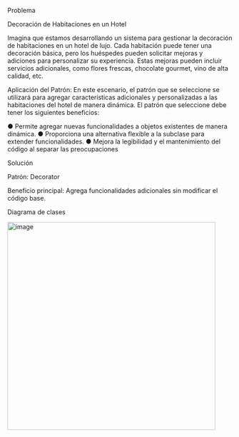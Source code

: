 Problema 

Decoración de Habitaciones en un Hotel

 

Imagina que estamos desarrollando un sistema para gestionar la decoración de habitaciones en un hotel de lujo. Cada habitación puede tener una decoración básica, pero los huéspedes pueden solicitar mejoras y adiciones para personalizar su experiencia. Estas mejoras pueden incluir servicios adicionales, como flores frescas, chocolate gourmet, vino  de alta calidad, etc.
 
Aplicación del Patrón: En este escenario, el patrón que se seleccione se utilizará para agregar características adicionales y personalizadas a las habitaciones del hotel de manera dinámica. El patrón que seleccione debe tener los siguientes beneficios:

 ● Permite agregar nuevas funcionalidades a objetos existentes de manera dinámica.
 ● Proporciona una alternativa flexible a la subclase para extender funcionalidades.
 ● Mejora la legibilidad y el mantenimiento del código al separar las preocupaciones

Solución 

Patrón: Decorator

Beneficio principal: Agrega funcionalidades adicionales sin modificar el código base.

Diagrama  de clases 

<img width="466" alt="image" src="https://github.com/user-attachments/assets/a9c9e7d0-f2ad-445c-8e05-fdc2d49b101c">
